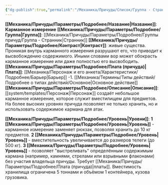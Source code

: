 ```yaml
---
{"dg-publish":true,"permalink":"/Механика/Причуды/Список/Группа - Странник/Карманное измерение/","noteIcon":"","created":"2025-08-21T13:47:46.659+03:00","updated":"2025-07-29T23:53:03.594+03:00"}
---
```


**[[Механика/Причуды/Параметры/Подробнее/Название\|Название]]**: **Карманное измерение**
**[[Механика/Причуды/Параметры/Подробнее/Группа\|Группа]]**: [[Механика/Причуды/Параметры/Подробнее/Группы причуд/Группа - Странник\|Странник]] 
**[[Механика/Причуды/Параметры/Подробнее/Контраст\|Контраст]]**: живые существа. Проникая внутрь карманного измерения разрушают его, что приводит к высвобождению содержимого. Иными словами вор может обокрасть карманное измерение или даже полностью его высвободить.
**[[Механика/Причуды/Параметры/Подробнее/Плата (причуда)\|Плата]]**: [[Механика/Персонаж и его анкета/Характеристики/Подробнее/Барьер\|Барьер]] -1. [[Механика/Термины/Типы действий/Подробнее о типах действий/Основное\|Основное действие]]
**[[Механика/Причуды/Параметры/Подробнее/Описание\|Описание]]**: [[system/templates/Персонаж\|Персонаж]] создаёт небольшое карманное измерение, которое служит вместилищем для предметов. На более высоких уровнях причуда позволяет не только хранить, но и использовать содержимое кармана для атак.

**[[Механика/Причуды/Параметры/Подробнее/Уровень\|Уровни]]**:
**1 [[Механика/Причуды/Параметры/Подробнее/Уровень\|Уровень]]** - карманное измерение заменяет рюкзак, позволяя хранить до 10 кг предметов.
**2 [[Механика/Причуды/Параметры/Подробнее/Уровень\|Уровень]]** - вместительность увеличивается до размеров телеги (до 500 кг).
**3 [[Механика/Причуды/Параметры/Подробнее/Уровень\|Уровень]]** - позволяет "выстреливать" определённым содержимым кармана (например, камнями, стрелами или взрывными флаконами) без участия владельца причуды. Требует [[Механика/Причуды/Параметры/Подробнее/Плата (причуда)\|платы]]. Вместимость хранилища ограничена 5 тоннами и объёмом 1 контейнера, кузова грузовика.